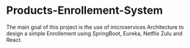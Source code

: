 # Products-Enrollement-System
The main goal of this project is the use of microservices Architecture to design a simple Enrollement using SpringBoot, Eureka, Netflix Zulu and React.
